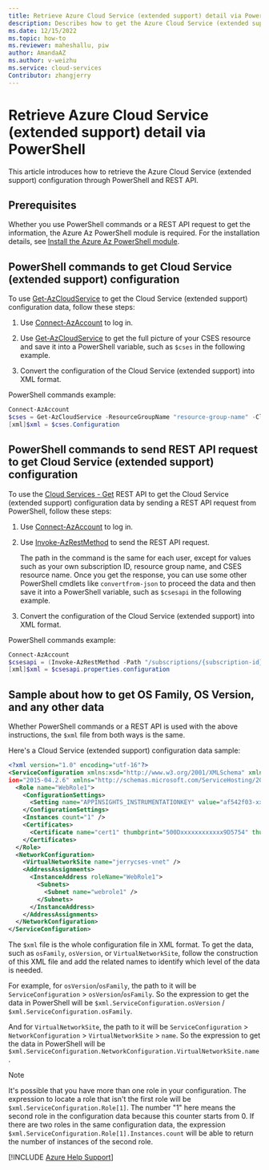 ```yaml
---
title: Retrieve Azure Cloud Service (extended support) detail via PowerShell
description: Describes how to get the Azure Cloud Service (extended support) configuration data via PowerShell and REST API.
ms.date: 12/15/2022
ms.topic: how-to
ms.reviewer: maheshallu, piw
author: AmandaAZ
ms.author: v-weizhu
ms.service: cloud-services
Contributor: zhangjerry
---
```

# Retrieve Azure Cloud Service (extended support) detail via PowerShell

This article introduces how to retrieve the Azure Cloud Service (extended support) configuration through PowerShell and REST API.

## Prerequisites

Whether you use PowerShell commands or a REST API request to get the information, the Azure Az PowerShell module is required. For the installation details, see [Install the Azure Az PowerShell module](/powershell/azure/install-az-ps).

## PowerShell commands to get Cloud Service (extended support) configuration

To use [Get-AzCloudService](/powershell/module/az.cloudservice/get-azcloudservice) to get the Cloud Service (extended support) configuration data, follow these steps:

1. Use [Connect-AzAccount](/powershell/module/az.accounts/connect-azaccount) to log in.

2. Use [Get-AzCloudService](/powershell/module/az.cloudservice/get-azcloudservice) to get the full picture of your CSES resource and save it into a PowerShell variable, such as `$cses` in the following example.

3. Convert the configuration of the Cloud Service (extended support) into XML format.

PowerShell commands example:

```powershell
Connect-AzAccount
$cses = Get-AzCloudService -ResourceGroupName "resource-group-name" -CloudServiceName "cloud-service-name"
[xml]$xml = $cses.Configuration
```

## PowerShell commands to send REST API request to get Cloud Service (extended support) configuration

To use the [Cloud Services - Get](/rest/api/compute/cloud-services/get) REST API to get the Cloud Service (extended support) configuration data by sending a REST API request from PowerShell, follow these steps:

1. Use [Connect-AzAccount](/powershell/module/az.accounts/connect-azaccount) to log in.
2. Use [Invoke-AzRestMethod](/powershell/module/az.accounts/invoke-azrestmethod) to send the REST API request.

    The path in the command is the same for each user, except for values such as your own subscription ID, resource group name, and CSES resource name. Once you get the response, you can use some other PowerShell cmdlets like `convertfrom-json` to proceed the data and then save it into a PowerShell variable, such as `$csesapi` in the following example.
3. Convert the configuration of the Cloud Service (extended support) into XML format.

PowerShell commands example:

```powershell
Connect-AzAccount 
$csesapi = (Invoke-AzRestMethod -Path "/subscriptions/{subscription-id}/resourceGroups/{resource-group-name}/providers/Microsoft.Compute/cloudServices/{CSES-resource-name}?api-version=2021-03-01").Content | convertfrom-json 
[xml]$xml = $csesapi.properties.configuration 
```

## Sample about how to get OS Family, OS Version, and any other data

Whether PowerShell commands or a REST API is used with the above instructions, the `$xml` file from both ways is the same.

Here's a Cloud Service (extended support) configuration data sample:

```xml
<?xml version="1.0" encoding="utf-16"?>
<ServiceConfiguration xmlns:xsd="http://www.w3.org/2001/XMLSchema" xmlns:xsi="http://www.w3.org/2001/XMLSchema-instance" serviceName="CSESOneWebRoleAI" osFamily="6" osVersion="*" schemaVers
ion="2015-04.2.6" xmlns="http://schemas.microsoft.com/ServiceHosting/2008/10/ServiceConfiguration">
  <Role name="WebRole1">
    <ConfigurationSettings>
      <Setting name="APPINSIGHTS_INSTRUMENTATIONKEY" value="af542f03-xxxx-xxxx-xxxx-ac17701a8152" />
    </ConfigurationSettings>
    <Instances count="1" />
    <Certificates>
      <Certificate name="cert1" thumbprint="500Dxxxxxxxxxxxx9D5754" thumbprintAlgorithm="sha1" />
    </Certificates>
  </Role>
  <NetworkConfiguration>
    <VirtualNetworkSite name="jerrycses-vnet" />
    <AddressAssignments>
      <InstanceAddress roleName="WebRole1">
        <Subnets>
          <Subnet name="webrole1" />
        </Subnets>
      </InstanceAddress>
    </AddressAssignments>
  </NetworkConfiguration>
</ServiceConfiguration>
```

The `$xml` file is the whole configuration file in XML format. To get the data, such as `osFamily`, `osVersion`, or `VirtualNetworkSite`, follow the construction of this XML file and add the related names to identify which level of the data is needed.

For example, for `osVersion`/`osFamily`, the path to it will be `ServiceConfiguration` > `osVersion`/`osFamily`. So the expression to get the data in PowerShell will be `$xml.ServiceConfiguration.osVersion` / `$xml.ServiceConfiguration.osFamily`.

And for `VirtualNetworkSite`, the path to it will be `ServiceConfiguration` > `NetworkConfiguration` > `VirtualNetworkSite` > `name`. So the expression to get the data in PowerShell will be `$xml.ServiceConfiguration.NetworkConfiguration.VirtualNetworkSite.name`.

> [!NOTE]
> It's possible that you have more than one role in your configuration. The expression to locate a role that isn't the first role will be `$xml.ServiceConfiguration.Role[1]`. The number "1" here means the second role in the configuration data because this counter starts from 0. If there are two roles in the same configuration data, the expression `$xml.ServiceConfiguration.Role[1].Instances.count` will be able to return the number of instances of the second role.

[!INCLUDE [Azure Help Support](../../includes/azure-help-support.md)]
